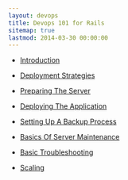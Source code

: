 ```yaml
---
layout: devops
title: Devops 101 for Rails
sitemap: true
lastmod: 2014-03-30 00:00:00
---
```


<div class="post-list">
    <ul>
			<li>
				<a href="{{ site.baseurl }}/rails-devops/introduction/">
					Introduction
				</a>
     </li>
   </ul>
    <ul>
			<li>
				<a href="{{ site.baseurl }}/rails-devops/deployment-strategies/">
					Deployment Strategies
				</a>
     </li>
   </ul>
    <ul>
			<li>
				<a href="{{ site.baseurl }}/rails-devops/preparing-the-server/">
					Preparing The Server
				</a>
     </li>
   </ul>
    <ul>
			<li>
				<a href="{{ site.baseurl }}/rails-devops/deploying-application/">
					Deploying The Application
				</a>
     </li>
   </ul>
    <ul>
			<li>
				<a href="{{ site.baseurl }}/rails-devops/backup-plan/">
					Setting Up A Backup Process
				</a>
     </li>
   </ul>
    <ul>
			<li>
				<a href="{{ site.baseurl }}/rails-devops/basics-of-server-maintenance/">
					Basics Of Server Maintenance
				</a>
     </li>
   </ul>
    <ul>
			<li>
				<a href="{{ site.baseurl }}/rails-devops/basic-troubleshooting/">
					Basic Troubleshooting
				</a>
     </li>
   </ul>
    <ul>
			<li>
				<a href="{{ site.baseurl }}/rails-devops/scaling/">
					Scaling
				</a>
     </li>
   </ul>
</div>

